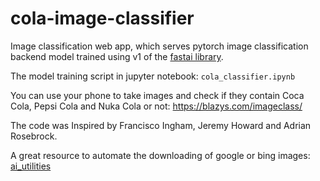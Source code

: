 # cola-image-classifier
Image classification web app, which serves pytorch image classification backend model trained using v1 of the [fastai library](https://github.com/fastai/fastai).

The model training script in jupyter notebook: `cola_classifier.ipynb`

You can use your phone to take images and check if they contain Coca Cola, Pepsi Cola and Nuka Cola or not: https://blazys.com/imageclass/

The code was Inspired by Francisco Ingham, Jeremy Howard and Adrian Rosebrock.

A great resource to automate the downloading of google or bing images: [ai_utilities](https://github.com/prairie-guy/ai_utilities)
